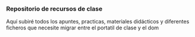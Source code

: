 ###  Repositorio de recursos de clase
Aquí subiré todos los apuntes, practicas, materiales didácticos y diferentes ficheros que necesite migrar entre el portatil de clase y el dom

